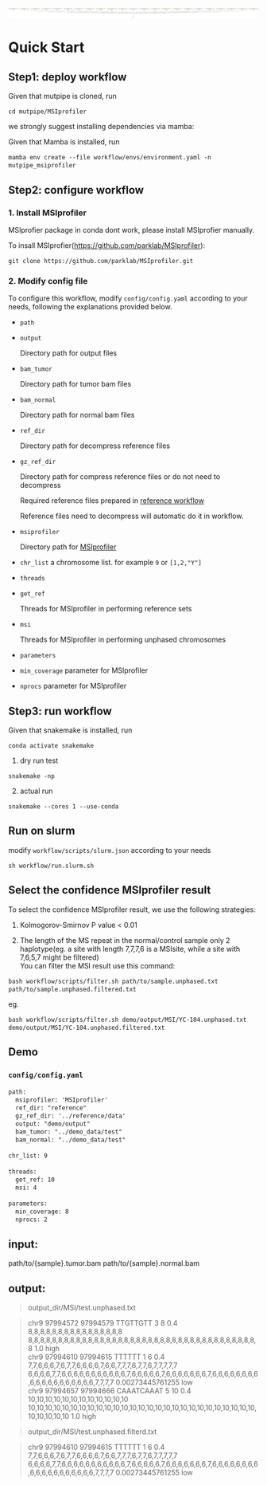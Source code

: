 ![MSIprofiler](https://github.com/douymLab/mutpipe/blob/main/MSIprofiler/MSIprofiler.png)

# Quick Start

## Step1: deploy workflow

Given that mutpipe is cloned, run

```{bash}
cd mutpipe/MSIprofiler
```

we strongly suggest installing dependencies via mamba:

Given that Mamba is installed, run

```{bash}
mamba env create --file workflow/envs/environment.yaml -n mutpipe_msiprofiler
```

## Step2: configure workflow

### 1. Install MSIprofiler

MSIprofier package in conda dont work, please install MSIprofier manually.

To insall MSIprofier(https://github.com/parklab/MSIprofiler):

```{bash}
git clone https://github.com/parklab/MSIprofiler.git
```

### 2. Modify config file

To configure this workflow, modify `config/config.yaml` according to your needs, following the explanations provided below.

-  `path`

  -  `output`
  
     Directory path for output files

  -  `bam_tumor`

     Directory path for tumor bam files
   
  -  `bam_normal`

     Directory path for normal bam files
  
  -  `ref_dir`
  
     Directory path for decompress reference files
  
  -  `gz_ref_dir`
  
     Directory path for compress reference files or do not need to decompress

     Required reference files prepared in [reference workflow](reference/readme.md)

     Reference files need to decompress will automatic do it in workflow.

  -  `msiprofiler`
  
     Directory path for [MSIprofiler](#1-install-msiprofiler)

-  `chr_list` a chromosome list. for example `9` or `[1,2,"Y"]`

-  `threads`

  -  `get_ref`

      Threads for MSIprofiler in performing reference sets

  -  `msi`

      Threads for MSIprofiler in performing unphased chromosomes

-  `parameters`

  -  `min_coverage` parameter for MSIprofiler

  -  `nprocs` parameter for MSIprofiler

## Step3: run workflow

Given that snakemake is installed, run

```{bash}
conda activate snakemake
```

1.  dry run test

```{bash}
snakemake -np
```

2.  actual run

```{bash}
snakemake --cores 1 --use-conda
```

## Run on slurm

modify `workflow/scripts/slurm.json` according to your needs

```{bash}
sh workflow/run.slurm.sh
```

## Select the confidence MSIprofiler result

To select the confidence MSIprofiler result, we use the following strategies:

1. Kolmogorov-Smirnov P value < 0.01  

2. The length of the MS repeat in the normal/control sample only 2 haplotype(eg. a site with length 7,7,7,6 is a MSIsite, while a site with 7,6,5,7 might be filtered)  
You can filter the MSI result use this command:

```{bash}
bash workflow/scripts/filter.sh path/to/sample.unphased.txt path/to/sample.unphased.filtered.txt  
```

eg.

```{bash}
bash workflow/scripts/filter.sh demo/output/MSI/YC-104.unphased.txt demo/output/MSI/YC-104.unphased.filtered.txt
```

## Demo

### `config/config.yaml`

```{yaml}
path:
  msiprofiler: 'MSIprofiler'
  ref_dir: "reference"
  gz_ref_dir: '../reference/data'
  output: "demo/output"
  bam_tumor: "../demo_data/test"
  bam_normal: "../demo_data/test"

chr_list: 9

threads:
  get_ref: 10
  msi: 4

parameters:
  min_coverage: 8
  nprocs: 2
```

## input:

path/to/{sample}.tumor.bam
path/to/{sample}.normal.bam

## output:

> output_dir/MSI/test.unphased.txt 

> chr9	97994572	97994579	TTGTTGTT	3	8	0.4	8,8,8,8,8,8,8,8,8,8,8,8,8,8,8,8	8,8,8,8,8,8,8,8,8,8,8,8,8,8,8,8,8,8,8,8,8,8,8,8,8,8,8,8,8,8,8,8,8,8,8,8,8,8,8	1.0 high    
chr9	97994610	97994615	TTTTTT	1	6	0.4	7,7,6,6,6,7,6,7,7,6,6,6,6,7,6,6,7,7,7,6,7,7,6,7,7,7,7,7	6,6,6,6,7,7,6,6,6,6,6,6,6,6,6,6,6,7,6,6,6,6,6,7,6,6,6,6,6,6,6,7,6,6,6,6,6,6,6,6,6,6,6,6,6,6,6,6,6,6,6,7,7,7,7	0.00273445761255	low  
chr9	97994657	97994666	CAAATCAAAT	5	10	0.4	10,10,10,10,10,10,10,10,10,10,10,10	10,10,10,10,10,10,10,10,10,10,10,10,10,10,10,10,10,10,10,10,10,10,10,10,10,10,10,10,10,10,10,10	1.0	high

> output_dir/MSI/test.unphased.filterd.txt 
 
> chr9	97994610	97994615	TTTTTT	1	6	0.4	7,7,6,6,6,7,6,7,7,6,6,6,6,7,6,6,7,7,7,6,7,7,6,7,7,7,7,7	6,6,6,6,7,7,6,6,6,6,6,6,6,6,6,6,6,7,6,6,6,6,6,7,6,6,6,6,6,6,6,7,6,6,6,6,6,6,6,6,6,6,6,6,6,6,6,6,6,6,6,7,7,7,7	0.00273445761255	low

